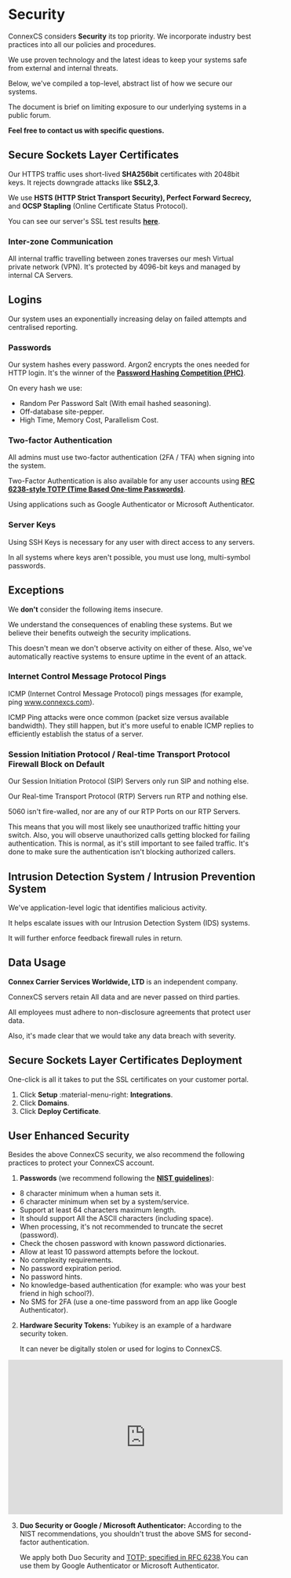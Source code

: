 # Security

ConnexCS considers **Security** its top priority. We incorporate industry best practices into all our policies and procedures.

We use proven technology and the latest ideas to keep your systems safe from external and internal threats.

Below, we've compiled a top-level, abstract list of how we secure our systems.

The document is brief on limiting exposure to our underlying systems in a public forum.

**Feel free to contact us with specific questions.**

## Secure Sockets Layer Certificates

Our HTTPS traffic uses short-lived **SHA256bit** certificates with 2048bit keys. It rejects downgrade attacks like **SSL2,3**.

We use **HSTS (HTTP Strict Transport Security), Perfect Forward Secrecy,** and **OCSP Stapling** (Online Certificate Status Protocol).

You can see our server's SSL test results [**here**](https://www.ssllabs.com/ssltest/analyze.html?d=app.connexcs.com).

### Inter-zone Communication

All internal traffic travelling between zones traverses our mesh Virtual private network (VPN). It's protected by 4096-bit keys and managed by internal CA Servers.

## Logins

Our system uses an exponentially increasing delay on failed attempts and centralised reporting.

### Passwords

Our system hashes every password. Argon2 encrypts the ones needed for HTTP login. It's the winner of the [**Password Hashing Competition (PHC)**](https://github.com/P-H-C/phc-winner-argon2).

On every hash we use:

- Random Per Password Salt (With email hashed seasoning).
- Off-database site-pepper.
- High Time, Memory Cost, Parallelism Cost.

### Two-factor Authentication

All admins must use two-factor authentication (2FA / TFA) when signing into the system.

Two-Factor Authentication is also available for any user accounts using [**RFC 6238-style TOTP (Time Based One-time Passwords)**](https://tools.ietf.org/html/rfc6238).

Using applications such as Google Authenticator or Microsoft Authenticator.

### Server Keys

Using SSH Keys is necessary for any user with direct access to any servers.

In all systems where keys aren't possible, you must use long, multi-symbol passwords.

## Exceptions

We **don't** consider the following items insecure.

We understand the consequences of enabling these systems. But we believe their benefits outweigh the security implications.

This doesn't mean we don't observe activity on either of these. Also, we've automatically reactive systems to ensure uptime in the event of an attack.

### Internet Control Message Protocol Pings

ICMP (Internet Control Message Protocol) pings messages (for example, ping www.connexcs.com).

ICMP Ping attacks were once common (packet size versus available bandwidth). They still happen, but it's more useful to enable ICMP replies to efficiently establish the status of a server.

### Session Initiation Protocol / Real-time Transport Protocol Firewall Block on Default

Our Session Initiation Protocol (SIP) Servers only run SIP and nothing else.

Our Real-time Transport Protocol (RTP) Servers run RTP and nothing else.

5060 isn't fire-walled, nor are any of our RTP Ports on our RTP Servers.

This means that you will most likely see unauthorized traffic hitting your switch. Also, you will observe unauthorized calls getting blocked for failing authentication. This is normal, as it's still important to see failed traffic. It's done to make sure the authentication isn't blocking authorized callers.

## Intrusion Detection System / Intrusion Prevention System

We've application-level logic that identifies malicious activity.

It helps escalate issues with our Intrusion Detection System (IDS) systems.

It will further enforce feedback firewall rules in return.

## Data Usage

**Connex Carrier Services Worldwide, LTD** is an independent company.

ConnexCS servers retain All data and are never passed on third parties.

All employees must adhere to non-disclosure agreements that protect user data.

Also, it's made clear that we would take any data breach with severity.

## Secure Sockets Layer Certificates Deployment

One-click is all it takes to put the SSL certificates on your customer portal.

1. Click  **Setup** :material-menu-right: **Integrations**.
2. Click  **Domains**.
3. Click **Deploy Certificate**.

## User Enhanced Security

Besides the above ConnexCS security, we also recommend the following practices to protect your ConnexCS account.

1. **Passwords** (we recommend following the [**NIST guidelines**](https://pages.nist.gov/800-63-3/sp800-63b.html#sec5)):

- 8 character minimum when a human sets it.
- 6 character minimum when set by a system/service.
- Support at least 64 characters maximum length.
- It should support All the ASCII characters (including space).
- When processing, it's not recommended to truncate the secret (password).
- Check the chosen password with known password dictionaries.
- Allow at least 10 password attempts before the lockout.
- No complexity requirements.
- No password expiration period.
- No password hints.
- No knowledge-based authentication (for example: who was your best friend in high school?).
- No SMS for 2FA (use a one-time password from an app like Google Authenticator).

2. **Hardware Security Tokens:** Yubikey is an example of a hardware security token.

    It can never be digitally stolen or used for logins to ConnexCS.

<iframe width="560" height="315" src="https://www.youtube.com/embed/_EqOmhahBQc" frameborder="0" allow="accelerometer; autoplay; encrypted-media; gyroscope; picture-in-picture" allowfullscreen></iframe>

3. **Duo Security or Google / Microsoft Authenticator:** According to the NIST recommendations, you shouldn't trust the above SMS for second-factor authentication.

    We apply both Duo Security and [TOTP; specified in RFC 6238](https://tools.ietf.org/html/rfc6238).You can use them by Google Authenticator or Microsoft Authenticator.
